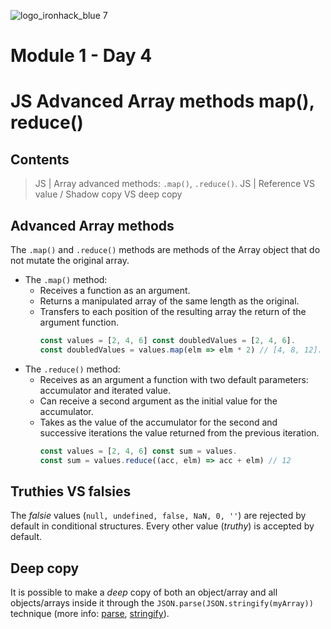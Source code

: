 ![logo_ironhack_blue 7](https://user-images.githubusercontent.com/23629340/40541063-a07a0a8a-601a-11e8-91b5-2f13e4e6b441.png)
# Module 1 - Day 4
# JS Advanced Array methods map(), reduce()


## Contents

> JS | Array advanced methods: `.map()`, `.reduce()`.
> JS | Reference VS value / Shadow copy VS deep copy


## Advanced Array methods

The `.map()` and `.reduce()` methods are methods of the Array object that do not mutate the original array.

- The `.map()` method:
  - Receives a function as an argument.
  - Returns a manipulated array of the same length as the original.
  - Transfers to each position of the resulting array the return of the argument function.
    ````javascript
    const values = [2, 4, 6] const doubledValues = [2, 4, 6].
    const doubledValues = values.map(elm => elm * 2) // [4, 8, 12].
    ````
- The `.reduce()` method: 
  - Receives as an argument a function with two default parameters: accumulator and iterated value.
  - Can receive a second argument as the initial value for the accumulator.
  - Takes as the value of the accumulator for the second and successive iterations the value returned from the previous iteration.
    ````javascript
    const values = [2, 4, 6] const sum = values.
    const sum = values.reduce((acc, elm) => acc + elm) // 12 
    ````
## Truthies VS falsies
The _falsie_ values (`null, undefined, false, NaN, 0, ''`) are rejected by default in conditional structures. Every other value (_truthy_) is accepted by default.

## Deep copy
It is possible to make a _deep_ copy of both an object/array and all objects/arrays inside it through the `JSON.parse(JSON.stringify(myArray))` technique (more info: [parse](1), [stringify](2)).

[1]: https://developer.mozilla.org/en-US/docs/Web/JavaScript/Reference/Global_Objects/JSON/parse
[2]: https://developer.mozilla.org/en-US/docs/Web/JavaScript/Reference/Global_Objects/JSON/stringify
